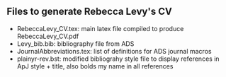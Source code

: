 ## Files to generate Rebecca Levy's CV

- RebeccaLevy_CV.tex: main latex file compiled to produce RebeccaLevy_CV.pdf
- Levy_bib.bib: bibliography file from ADS
- JournalAbbreviations.tex: list of definitions for ADS journal macros
- plainyr-rev.bst: modified bibliograhy style file to display references in ApJ style + title, also bolds my name in all references
